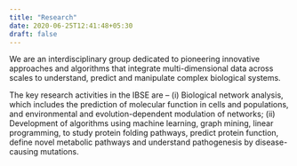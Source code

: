 ```yaml
---
title: "Research"
date: 2020-06-25T12:41:48+05:30
draft: false
---
```

We are an interdisciplinary group dedicated to pioneering innovative approaches and algorithms that integrate multi-dimensional data across scales to understand, predict and manipulate complex biological systems.

The key research activities in the IBSE are – (i) Biological network analysis, which includes the prediction of molecular function in cells and populations, and environmental and evolution-dependent modulation of networks; (ii) Development of algorithms using machine learning, graph mining, linear programming, to study protein folding pathways, predict protein function, define novel metabolic pathways and understand pathogenesis by disease-causing mutations.

